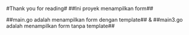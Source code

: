 #Thank you for reading#
##Ini proyek menampilkan form##

##main.go adalah menampilkan form dengan template##
&
##main3.go adalah menampilkan form tanpa template##
